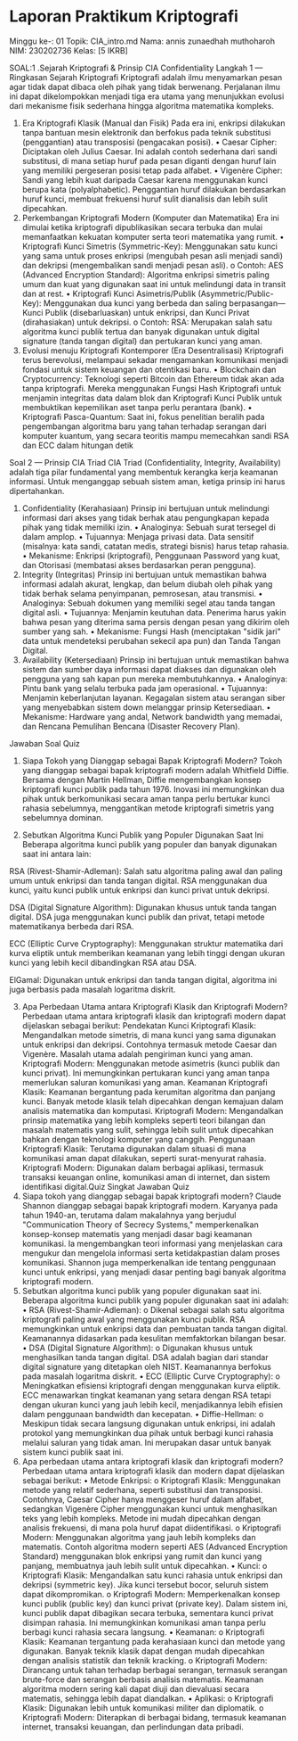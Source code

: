 # Laporan Praktikum Kriptografi                                   
Minggu ke-: 01
Topik: CIA_intro.md 
Nama: annis zunaedhah muthoharoh
NIM:  230202736 
Kelas: [5 IKRB]  


SOAL:1 .Sejarah Kriptografi & Prinsip CIA Confidentiality
Langkah 1 — Ringkasan Sejarah Kriptografi
Kriptografi adalah ilmu menyamarkan pesan agar tidak dapat dibaca oleh pihak yang tidak berwenang. Perjalanan ilmu ini dapat dikelompokkan menjadi tiga era utama yang menunjukkan evolusi dari mekanisme fisik sederhana hingga algoritma matematika kompleks.
1. Era Kriptografi Klasik (Manual dan Fisik)
Pada era ini, enkripsi dilakukan tanpa bantuan mesin elektronik dan berfokus pada teknik substitusi (penggantian) atau transposisi (pengacakan posisi).
•	Caesar Cipher: Diciptakan oleh Julius Caesar. Ini adalah contoh sederhana dari sandi substitusi, di mana setiap huruf pada pesan diganti dengan huruf lain yang memiliki pergeseran posisi tetap pada alfabet.
•	Vigenère Cipher: Sandi yang lebih kuat daripada Caesar karena menggunakan kunci berupa kata (polyalphabetic). Penggantian huruf dilakukan berdasarkan huruf kunci, membuat frekuensi huruf sulit dianalisis dan lebih sulit dipecahkan.
2. Perkembangan Kriptografi Modern (Komputer dan Matematika)
Era ini dimulai ketika kriptografi dipublikasikan secara terbuka dan mulai memanfaatkan kekuatan komputer serta teori matematika yang rumit.
•	Kriptografi Kunci Simetris (Symmetric-Key): Menggunakan satu kunci yang sama untuk proses enkripsi (mengubah pesan asli menjadi sandi) dan dekripsi (mengembalikan sandi menjadi pesan asli).
o	Contoh: AES (Advanced Encryption Standard): Algoritma enkripsi simetris paling umum dan kuat yang digunakan saat ini untuk melindungi data in transit dan at rest.
•	Kriptografi Kunci Asimetris/Publik (Asymmetric/Public-Key): Menggunakan dua kunci yang berbeda dan saling berpasangan—Kunci Publik (disebarluaskan) untuk enkripsi, dan Kunci Privat (dirahasiakan) untuk dekripsi.
o	Contoh: RSA: Merupakan salah satu algoritma kunci publik tertua dan banyak digunakan untuk digital signature (tanda tangan digital) dan pertukaran kunci yang aman.
3. Evolusi menuju Kriptografi Kontemporer (Era Desentralisasi)
Kriptografi terus berevolusi, melampaui sekadar mengamankan komunikasi menjadi fondasi untuk sistem keuangan dan otentikasi baru.
•	Blockchain dan Cryptocurrency: Teknologi seperti Bitcoin dan Ethereum tidak akan ada tanpa kriptografi. Mereka menggunakan Fungsi Hash Kriptografi untuk menjamin integritas data dalam blok dan Kriptografi Kunci Publik untuk membuktikan kepemilikan aset tanpa perlu perantara (bank).
•	Kriptografi Pasca-Quantum: Saat ini, fokus penelitian beralih pada pengembangan algoritma baru yang tahan terhadap serangan dari komputer kuantum, yang secara teoritis mampu memecahkan sandi RSA dan ECC dalam hitungan detik

Soal 2 — Prinsip CIA Triad
CIA Triad (Confidentiality, Integrity, Availability) adalah tiga pilar fundamental yang membentuk kerangka kerja keamanan informasi. Untuk menganggap sebuah sistem aman, ketiga prinsip ini harus dipertahankan.
1. Confidentiality (Kerahasiaan)
Prinsip ini bertujuan untuk melindungi informasi dari akses yang tidak berhak atau pengungkapan kepada pihak yang tidak memiliki izin.
•	Analoginya: Sebuah surat tersegel di dalam amplop.
•	Tujuannya: Menjaga privasi data. Data sensitif (misalnya: kata sandi, catatan medis, strategi bisnis) harus tetap rahasia.
•	Mekanisme: Enkripsi (kriptografi), Penggunaan Password yang kuat, dan Otorisasi (membatasi akses berdasarkan peran pengguna).
2. Integrity (Integritas)
Prinsip ini bertujuan untuk memastikan bahwa informasi adalah akurat, lengkap, dan belum diubah oleh pihak yang tidak berhak selama penyimpanan, pemrosesan, atau transmisi.
•	Analoginya: Sebuah dokumen yang memiliki segel atau tanda tangan digital asli.
•	Tujuannya: Menjamin keutuhan data. Penerima harus yakin bahwa pesan yang diterima sama persis dengan pesan yang dikirim oleh sumber yang sah.
•	Mekanisme: Fungsi Hash (menciptakan "sidik jari" data untuk mendeteksi perubahan sekecil apa pun) dan Tanda Tangan Digital.
3. Availability (Ketersediaan)
Prinsip ini bertujuan untuk memastikan bahwa sistem dan sumber daya informasi dapat diakses dan digunakan oleh pengguna yang sah kapan pun mereka membutuhkannya.
•	Analoginya: Pintu bank yang selalu terbuka pada jam operasional.
•	Tujuannya: Menjamin keberlanjutan layanan. Kegagalan sistem atau serangan siber yang menyebabkan sistem down melanggar prinsip Ketersediaan.
•	Mekanisme: Hardware yang andal, Network bandwidth yang memadai, dan Rencana Pemulihan Bencana (Disaster Recovery Plan).

Jawaban Soal Quiz
1. Siapa Tokoh yang Dianggap sebagai Bapak Kriptografi Modern?
Tokoh yang dianggap sebagai bapak kriptografi modern adalah Whitfield Diffie. Bersama dengan Martin Hellman, Diffie mengembangkan konsep kriptografi kunci publik pada tahun 1976. Inovasi ini memungkinkan dua pihak untuk berkomunikasi secara aman tanpa perlu bertukar kunci rahasia sebelumnya, menggantikan metode kriptografi simetris yang sebelumnya dominan.

2. Sebutkan Algoritma Kunci Publik yang Populer Digunakan Saat Ini
Beberapa algoritma kunci publik yang populer dan banyak digunakan saat ini antara lain:

RSA (Rivest-Shamir-Adleman): Salah satu algoritma paling awal dan paling umum untuk enkripsi dan tanda tangan digital. RSA menggunakan dua kunci, yaitu kunci publik untuk enkripsi dan kunci privat untuk dekripsi.

DSA (Digital Signature Algorithm): Digunakan khusus untuk tanda tangan digital. DSA juga menggunakan kunci publik dan privat, tetapi metode matematikanya berbeda dari RSA.

ECC (Elliptic Curve Cryptography): Menggunakan struktur matematika dari kurva eliptik untuk memberikan keamanan yang lebih tinggi dengan ukuran kunci yang lebih kecil dibandingkan RSA atau DSA.

ElGamal: Digunakan untuk enkripsi dan tanda tangan digital, algoritma ini juga berbasis pada masalah logaritma diskrit.

3. Apa Perbedaan Utama antara Kriptografi Klasik dan Kriptografi Modern?
Perbedaan utama antara kriptografi klasik dan kriptografi modern dapat dijelaskan sebagai berikut:
Pendekatan Kunci
Kriptografi Klasik: Mengandalkan metode simetris, di mana kunci yang sama digunakan untuk enkripsi dan dekripsi. Contohnya termasuk metode Caesar dan Vigenère. Masalah utama adalah pengiriman kunci yang aman.
Kriptografi Modern: Menggunakan metode asimetris (kunci publik dan kunci privat). Ini memungkinkan pertukaran kunci yang aman tanpa memerlukan saluran komunikasi yang aman.
Keamanan
Kriptografi Klasik: Keamanan bergantung pada kerumitan algoritma dan panjang kunci. Banyak metode klasik telah dipecahkan dengan kemajuan dalam analisis matematika dan komputasi.
Kriptografi Modern: Mengandalkan prinsip matematika yang lebih kompleks seperti teori bilangan dan masalah matematis yang sulit, sehingga lebih sulit untuk dipecahkan bahkan dengan teknologi komputer yang canggih.
Penggunaan
Kriptografi Klasik: Terutama digunakan dalam situasi di mana komunikasi aman dapat dilakukan, seperti surat-menyurat rahasia.
Kriptografi Modern: Digunakan dalam berbagai aplikasi, termasuk transaksi keuangan online, komunikasi aman di internet, dan sistem identifikasi digital.Quiz Singkat
Jawaban Quiz
1. Siapa tokoh yang dianggap sebagai bapak kriptografi modern?
Claude Shannon dianggap sebagai bapak kriptografi modern. Karyanya pada tahun 1940-an, terutama dalam makalahnya yang berjudul "Communication Theory of Secrecy Systems," memperkenalkan konsep-konsep matematis yang menjadi dasar bagi keamanan komunikasi. Ia mengembangkan teori informasi yang menjelaskan cara mengukur dan mengelola informasi serta ketidakpastian dalam proses komunikasi. Shannon juga memperkenalkan ide tentang penggunaan kunci untuk enkripsi, yang menjadi dasar penting bagi banyak algoritma kriptografi modern.
2. Sebutkan algoritma kunci publik yang populer digunakan saat ini.
Beberapa algoritma kunci publik yang populer digunakan saat ini adalah:
•	RSA (Rivest-Shamir-Adleman):
o	Dikenal sebagai salah satu algoritma kriptografi paling awal yang menggunakan kunci publik. RSA memungkinkan untuk enkripsi data dan pembuatan tanda tangan digital. Keamanannya didasarkan pada kesulitan memfaktorkan bilangan besar.
•	DSA (Digital Signature Algorithm):
o	Digunakan khusus untuk menghasilkan tanda tangan digital. DSA adalah bagian dari standar digital signature yang ditetapkan oleh NIST. Keamanannya berfokus pada masalah logaritma diskrit.
•	ECC (Elliptic Curve Cryptography):
o	Meningkatkan efisiensi kriptografi dengan menggunakan kurva eliptik. ECC menawarkan tingkat keamanan yang setara dengan RSA tetapi dengan ukuran kunci yang jauh lebih kecil, menjadikannya lebih efisien dalam penggunaan bandwidth dan kecepatan.
•	Diffie-Hellman:
o	Meskipun tidak secara langsung digunakan untuk enkripsi, ini adalah protokol yang memungkinkan dua pihak untuk berbagi kunci rahasia melalui saluran yang tidak aman. Ini merupakan dasar untuk banyak sistem kunci publik saat ini.
3. Apa perbedaan utama antara kriptografi klasik dan kriptografi modern?
Perbedaan utama antara kriptografi klasik dan modern dapat dijelaskan sebagai berikut:
•	Metode Enkripsi:
o	Kriptografi Klasik: Menggunakan metode yang relatif sederhana, seperti substitusi dan transposisi. Contohnya, Caesar Cipher hanya menggeser huruf dalam alfabet, sedangkan Vigenère Cipher menggunakan kunci untuk menghasilkan teks yang lebih kompleks. Metode ini mudah dipecahkan dengan analisis frekuensi, di mana pola huruf dapat diidentifikasi.
o	Kriptografi Modern: Menggunakan algoritma yang jauh lebih kompleks dan matematis. Contoh algoritma modern seperti AES (Advanced Encryption Standard) menggunakan blok enkripsi yang rumit dan kunci yang panjang, membuatnya jauh lebih sulit untuk dipecahkan.
•	Kunci:
o	Kriptografi Klasik: Mengandalkan satu kunci rahasia untuk enkripsi dan dekripsi (symmetric key). Jika kunci tersebut bocor, seluruh sistem dapat dikompromikan.
o	Kriptografi Modern: Memperkenalkan konsep kunci publik (public key) dan kunci privat (private key). Dalam sistem ini, kunci publik dapat dibagikan secara terbuka, sementara kunci privat disimpan rahasia. Ini memungkinkan komunikasi aman tanpa perlu berbagi kunci rahasia secara langsung.
•	Keamanan:
o	Kriptografi Klasik: Keamanan tergantung pada kerahasiaan kunci dan metode yang digunakan. Banyak teknik klasik dapat dengan mudah dipecahkan dengan analisis statistik dan teknik kracking.
o	Kriptografi Modern: Dirancang untuk tahan terhadap berbagai serangan, termasuk serangan brute-force dan serangan berbasis analisis matematis. Keamanan algoritma modern sering kali dapat diuji dan dievaluasi secara matematis, sehingga lebih dapat diandalkan.
•	Aplikasi:
o	Kriptografi Klasik: Digunakan lebih untuk komunikasi militer dan diplomatik.
o	Kriptografi Modern: Diterapkan di berbagai bidang, termasuk keamanan internet, transaksi keuangan, dan perlindungan data pribadi.
